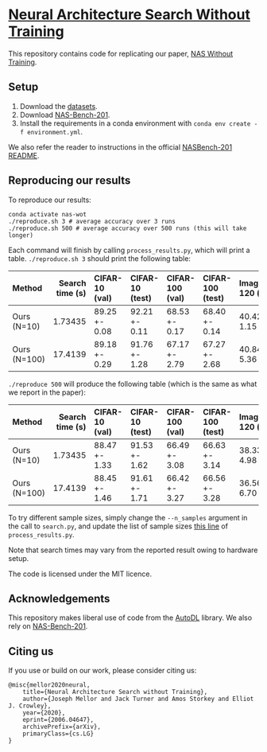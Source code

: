 # [Neural Architecture Search Without Training](https://arxiv.org/abs/2006.04647)

This repository contains code for replicating our paper, [NAS Without Training](https://arxiv.org/abs/2006.04647). 

## Setup 

1. Download the [datasets](https://drive.google.com/drive/folders/1L0Lzq8rWpZLPfiQGd6QR8q5xLV88emU7).
2. Download [NAS-Bench-201](https://drive.google.com/file/d/1OOfVPpt-lA4u2HJrXbgrRd42IbfvJMyE/view).
3. Install the requirements in a conda environment with `conda env create -f environment.yml`.

We also refer the reader to instructions in the official [NASBench-201 README](https://github.com/D-X-Y/NAS-Bench-201).

## Reproducing our results 

To reproduce our results:

```
conda activate nas-wot
./reproduce.sh 3 # average accuracy over 3 runs
./reproduce.sh 500 # average accuracy over 500 runs (this will take longer)
```

Each command will finish by calling `process_results.py`, which will print a table. `./reproduce.sh 3` should print the following table:

| Method       |   Search time (s) | CIFAR-10 (val)   | CIFAR-10 (test)   | CIFAR-100 (val)   | CIFAR-100 (test)   | ImageNet16-120 (val)   | ImageNet16-120 (test)   |
|:-------------|------------------:|:-----------------|:------------------|:------------------|:-------------------|:-----------------------|:------------------------|
| Ours (N=10)  |           1.73435 | 89.25 +- 0.08    | 92.21 +- 0.11     | 68.53 +- 0.17     | 68.40 +- 0.14      | 40.42 +- 1.15          | 40.66 +- 0.97           |       
| Ours (N=100) |          17.4139  | 89.18 +- 0.29    | 91.76 +- 1.28     | 67.17 +- 2.79     | 67.27 +- 2.68      | 40.84 +- 5.36          | 41.33 +- 5.74

`./reproduce 500` will produce the following table (which is the same as what we report in the paper):

| Method       |   Search time (s) | CIFAR-10 (val)   | CIFAR-10 (test)   | CIFAR-100 (val)   | CIFAR-100 (test)   | ImageNet16-120 (val)   | ImageNet16-120 (test)   |
|:-------------|------------------:|:-----------------|:------------------|:------------------|:-------------------|:-----------------------|:------------------------|
| Ours (N=10) |            1.73435 | 88.47 +- 1.33    | 91.53 +- 1.62     | 66.49 +- 3.08     | 66.63 +- 3.14      | 38.33 +- 4.98          | 38.33 +- 5.22           |
| Ours (N=100) |          17.4139  | 88.45 +- 1.46    | 91.61 +- 1.71     | 66.42 +- 3.27     | 66.56 +- 3.28      | 36.56 +- 6.70          | 36.37 +- 6.97


To try different sample sizes, simply change the `--n_samples` argument in the call to `search.py`, and update the list of sample sizes [this line](https://github.com/BayesWatch/nas-without-training/blob/master/process_results.py#L51) of `process_results.py`.

Note that search times may vary from the reported result owing to hardware setup.

The code is licensed under the MIT licence.

## Acknowledgements

This repository makes liberal use of code from the [AutoDL](https://github.com/D-X-Y/AutoDL-Projects) library. We also rely on [NAS-Bench-201](https://github.com/D-X-Y/NAS-Bench-201).

## Citing us 

If you use or build on our work, please consider citing us:

```
@misc{mellor2020neural,
    title={Neural Architecture Search without Training},
    author={Joseph Mellor and Jack Turner and Amos Storkey and Elliot J. Crowley},
    year={2020},
    eprint={2006.04647},
    archivePrefix={arXiv},
    primaryClass={cs.LG}
}
```
